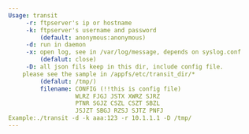 ```yaml
---
Usage: transit
	 -r: ftpserver's ip or hostname
	 -k: ftpserver's username and password
	     (default: anonymous:anonymous)
	 -d: run in daemon
	 -x: open log, see in /var/log/message, depends on syslog.conf
	     (defalut: close)
	 -D: all json fils keep in this dir, include config file.
	please see the sample in /appfs/etc/transit_dir/*
	     (defalut: /tmp/)
	     filename: CONFIG (!!this is config file)
	               WLRZ FJGJ JSTX XWRZ SJRZ
	               PTNR SGJZ CSZL CSZT SBZL
	               JSJZT SBGJ RZSJ SJTZ PNFJ
Example:./transit -d -k aaa:123 -r 10.1.1.1 -D /tmp/
---
```

